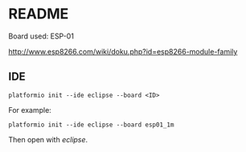 # README

Board used: ESP-01

http://www.esp8266.com/wiki/doku.php?id=esp8266-module-family

## IDE

```
platformio init --ide eclipse --board <ID>
```

For example: 

```
platformio init --ide eclipse --board esp01_1m
```

Then open with _eclipse_.
